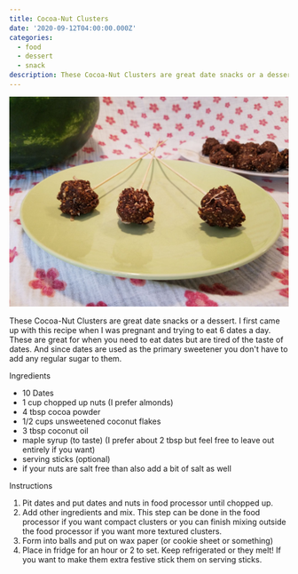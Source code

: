 ```yaml
---
title: Cocoa-Nut Clusters
date: '2020-09-12T04:00:00.000Z'
categories:
  - food
  - dessert
  - snack
description: These Cocoa-Nut Clusters are great date snacks or a dessert. I first came up
---
```

![](/assets/images/cocoa_nut_clusters.jpg)

These Cocoa-Nut Clusters are great date snacks or a dessert. I first came up
with this recipe when I was pregnant and trying to eat 6 dates a day. These are
great for when you need to eat dates but are tired of the taste of dates. And
since dates are used as the primary sweetener you don't have to add any regular
sugar to them.

Ingredients
* 10 Dates
* 1 cup chopped up nuts (I prefer almonds)
* 4 tbsp cocoa powder
* 1/2 cups unsweetened coconut flakes
* 3 tbsp coconut oil
* maple syrup (to taste) (I prefer about 2 tbsp but feel free to leave out
  entirely if you want)
* serving sticks (optional)
* if your nuts are salt free than also add a bit of salt as well

Instructions
1. Pit dates and put dates and nuts in food processor until chopped up.
2. Add other ingredients and mix. This step can be done in the food processor
   if you want compact clusters or you can finish mixing outside the food
   processor if you want more textured clusters.
3. Form into balls and put on wax paper (or cookie sheet or something)
4. Place in fridge for an hour or 2 to set. Keep refrigerated or they melt! If
   you want to make them extra festive stick them on serving sticks.
